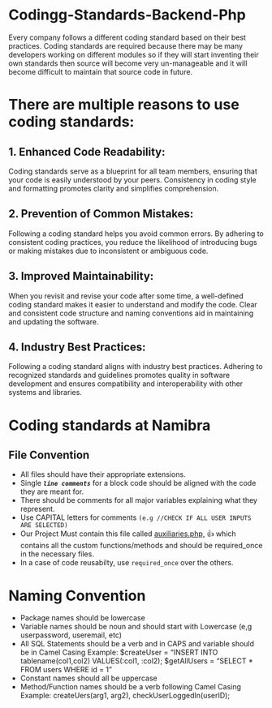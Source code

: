 # Codingg-Standards-Backend-Php
Every company follows a different coding standard based on their best practices. Coding standards are required because there may be many developers working on different modules so if they will start inventing their own standards then source will become very un-manageable and it will become difficult to maintain that source code in future.

# There are multiple reasons to use coding standards:

## 1. Enhanced Code Readability: 
Coding standards serve as a blueprint for all team members, ensuring that your code is easily understood by your peers. Consistency in coding style and formatting promotes clarity and simplifies comprehension.

## 2. Prevention of Common Mistakes: 
Following a coding standard helps you avoid common errors. By adhering to consistent coding practices, you reduce the likelihood of introducing bugs or making mistakes due to inconsistent or ambiguous code.

## 3. Improved Maintainability: 
When you revisit and revise your code after some time, a well-defined coding standard makes it easier to understand and modify the code. Clear and consistent code structure and naming conventions aid in maintaining and updating the software.

## 4. Industry Best Practices: 
Following a coding standard aligns with industry best practices. Adhering to recognized standards and guidelines promotes quality in software development and ensures compatibility and interoperability with other systems and libraries.

# Coding standards at Namibra
## File Convention
  + All files should have their appropriate extensions.
  + Single  ***`line comments`*** for a block code should be aligned with the code they are meant for. 
  + There should be comments for all major variables explaining what they represent.
  + Use CAPITAL letters for comments ``(e.g //CHECK IF ALL USER INPUTS ARE SELECTED)``
  + Our Project Must contain this file called [auxiliaries.php,](https://github.com/Namibra-Devs/AuxilliariesPHP.git) :+1: which contains all the custom functions/methods and should be required_once in the necessary files.
  + In a case of code reusabilty, use `required_once` over the others.

# Naming Convention
  + Package names should be lowercase
  + Variable names should be noun and should start with Lowercase (e,g userpassword, useremail, etc)
  + All SQL Statements should be a verb and in CAPS and variable should be in Camel Casing
    Example: $createUser = “INSERT INTO tablename(col1,col2) VALUES(:col1, :col2);
    $getAllUsers = “SELECT * FROM users WHERE id = 1”
  + Constant names should all be uppercase
  + Method/Function names should be a verb following Camel Casing 
    Example:  createUers(arg1, arg2), checkUserLoggedIn(userID);
